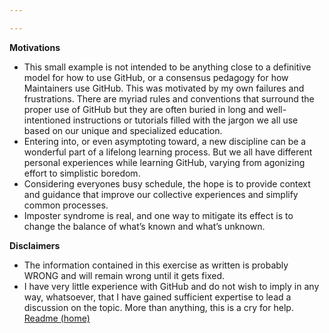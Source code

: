 ```yaml
---

---
```


**Motivations**

- This small example is not intended to be anything close to a definitive model for how to use GitHub, 
or a consensus pedagogy for how Maintainers use GitHub. This was motivated by my own failures and frustrations. There are
myriad rules and conventions that surround the proper use of GitHub but they are often buried in long and
well-intentioned instructions or tutorials filled with the jargon we all use based on our unique and 
specialized education. 
- Entering into, or even asymptoting toward, a new discipline can be a wonderful part of a lifelong learning process.
But we all have different personal experiences while learning GitHub, varying from agonizing effort to simplistic boredom.
- Considering everyones busy schedule, the hope is to provide context and guidance that improve 
our collective experiences and simplify common processes.
- Imposter syndrome is real, and one way to mitigate its effect is to change the balance of what’s known and what’s unknown.

**Disclaimers**

- The information contained in this exercise as written is probably WRONG and will remain wrong until it gets fixed.
- I have very little experience with GitHub and do not wish to imply in any way, whatsoever, that I have gained sufficient
expertise to lead a discussion on the topic. More than anything, this is a cry for help.
[Readme (home)](./)
